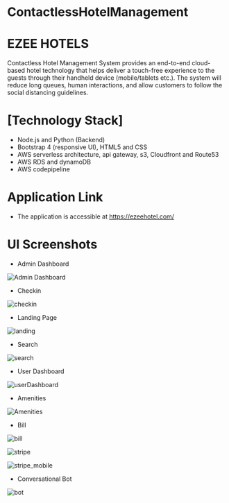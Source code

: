 # ContactlessHotelManagement

#  EZEE HOTELS

Contactless Hotel Management System provides an end-to-end cloud-based hotel
technology that helps deliver a touch-free experience to the guests through their handheld
device (mobile/tablets etc.). The system will reduce long queues, human interactions, and
allow customers to follow the social distancing guidelines. 


# [Technology Stack]

* Node.js and Python (Backend)
* Bootstrap 4 (responsive UI), HTML5 and CSS
* AWS serverless architecture, api gateway, s3, Cloudfront and Route53
* AWS RDS and dynamoDB
* AWS codepipeline

# Application Link

* The application is accessible at https://ezeehotel.com/

# UI Screenshots

* Admin Dashboard

![Admin Dashboard](https://github.com/JyothiHR92/ContactlessHotelManagement/blob/main/screenshots/admindashboard.PNG)

* Checkin

![checkin](https://github.com/JyothiHR92/ContactlessHotelManagement/blob/main/screenshots/scan.PNG)

* Landing Page

![landing](https://github.com/JyothiHR92/ContactlessHotelManagement/blob/main/screenshots/landing.PNG)

* Search

![search](https://github.com/JyothiHR92/ContactlessHotelManagement/blob/main/screenshots/search.PNG)

* User Dashboard

![userDashboard](https://github.com/JyothiHR92/ContactlessHotelManagement/blob/main/screenshots/userdashboard.PNG)

* Amenities

![Amenities](https://github.com/JyothiHR92/ContactlessHotelManagement/blob/main/screenshots/amenities.PNG)

*  Bill

![bill](https://github.com/JyothiHR92/ContactlessHotelManagement/blob/main/screenshots/bill.PNG)

![stripe](https://github.com/JyothiHR92/ContactlessHotelManagement/blob/main/screenshots/stripe.PNG)

![stripe_mobile](https://github.com/JyothiHR92/ContactlessHotelManagement/blob/main/screenshots/stripe_mobile.PNG)

* Conversational Bot

![bot](https://github.com/JyothiHR92/ContactlessHotelManagement/blob/main/screenshots/bot.PNG)



